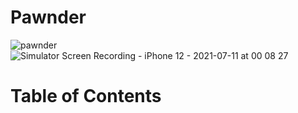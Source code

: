 # Pawnder

![pawnder](https://user-images.githubusercontent.com/47906114/125182383-9e02c080-e1db-11eb-85a9-d9425ce7b490.png)
![Simulator Screen Recording - iPhone 12 - 2021-07-11 at 00 08 27](https://user-images.githubusercontent.com/47906114/125182469-3c8f2180-e1dc-11eb-865f-a73985039cc7.gif)

# Table of Contents
